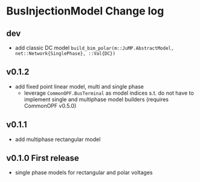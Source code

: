 # BusInjectionModel Change log

## dev
- add classic DC model `build_bim_polar(m::JuMP.AbstractModel, net::Network{SinglePhase}, ::Val{DC})`

## v0.1.2
- add fixed point linear model, multi and single phase
    - leverage `CommonOPF.BusTerminal` as model indices s.t. do not have to implement single and
      multiphase model builders (requires CommonOPF v0.5.0)

## v0.1.1
- add multiphase rectangular model

## v0.1.0 First release 
- single phase models for rectangular and polar voltages
